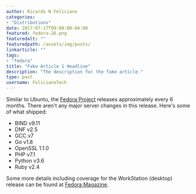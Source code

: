 ```yaml
---
author: Ricardo N Feliciano
categories:
- "Distributions"
date: 2017-07-17T09:00:00-04:00
featured: fedora-26.png
featuredalt: ""
featuredpath: /assets/img/posts/
linkarticle: ""
tags:
- "fedora"
title: "Fake Article 1 Headline"
description: "The description for the fake article."
type: post
username: FelicianoTech
---
```


Similar to Ubuntu, the [Fedora Project](https://getfedora.org/) releases approximately every 6 months. There aren't any major server changes in this release. Here's some of what shipped:

- BIND v9.11
- DNF v2.5
- GCC v7
- Go v1.8
- OpenSSL 1.1.0
- PHP v7.1
- Python v3.6
- Ruby v2.4

Some more details including coverage for the WorkStation (desktop) release can be found at [Fedora Magazine](https://fedoramagazine.org/fedora-26-is-here/).
